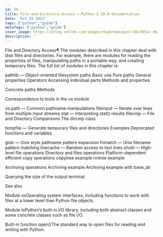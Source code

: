 ```yaml
---
id: 28
title: File-and-Directory-Access-—-Python-3.10.8-documentation
date: 'Oct 25 2022'
tags: ["python","guide"]
metaTags: ["python","guide"]
cover_image: https://velog.velcdn.com/images/daybreak/post/4bc365ac-d62b-4417-a21a-735f6432fb2d/python001.png
description: ''
---
```



File and Directory Access¶
The modules described in this chapter deal with disk files and directories.  For
example, there are modules for reading the properties of files, manipulating
paths in a portable way, and creating temporary files.  The full list of modules
in this chapter is:


pathlib — Object-oriented filesystem paths
Basic use
Pure paths
General properties
Operators
Accessing individual parts
Methods and properties


Concrete paths
Methods


Correspondence to tools in the os module


os.path — Common pathname manipulations
fileinput — Iterate over lines from multiple input streams
stat — Interpreting stat() results
filecmp — File and Directory Comparisons
The dircmp class


tempfile — Generate temporary files and directories
Examples
Deprecated functions and variables


glob — Unix style pathname pattern expansion
fnmatch — Unix filename pattern matching
linecache — Random access to text lines
shutil — High-level file operations
Directory and files operations
Platform-dependent efficient copy operations
copytree example
rmtree example


Archiving operations
Archiving example
Archiving example with base_dir


Querying the size of the output terminal





See also

Module osOperating system interfaces, including functions to work with files at a
lower level than Python file objects.

Module ioPython’s built-in I/O library, including both abstract classes and
some concrete classes such as file I/O.

Built-in function open()The standard way to open files for reading and writing with Python.




